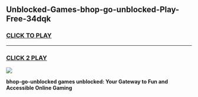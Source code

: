 
## Unblocked-Games-bhop-go-unblocked-Play-Free-34dqk
<h3>
<a href="https://premium76.site?title=bhop-go-unblocked&ref=17A">CLICK TO PLAY</a></h3>
<hr>

<h3>
<a href="https://premium76.site?title=bhop-go-unblocked&ref=17A">CLICK 2 PLAY</a>
  
</h3>

<a href="https://premium76.site?title=bhop-go-unblocked&ref=17A"><img src="https://clearcache.store/games.png"></a>


**bhop-go-unblocked games unblocked: Your Gateway to Fun and Accessible Online Gaming**
